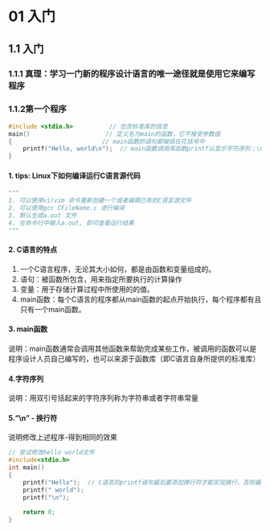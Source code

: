# 01 入门

## 1.1 入门

### 1.1.1 真理：学习一门新的程序设计语言的唯一途径就是使用它来编写程序

### 1.1.2第一个程序

```c
#include <stdio.h>			// 包含标准库的信息
main() 					   // 定义名为main的函数，它不接受参数值
{						  // main函数的语句都被括在花括号中
    printf("Hello, world\n");  // main函数调用库函数printf以显示字符序列；\n 表示换行符
}
```

####  1. tips: Linux下如何编译运行C语言源代码

```python
"""
1. 可以使用vi/vim 命令重新创建一个或者编辑已有的C语言源文件
2. 可以使用gcc CFileName.c 进行编译
3. 默认生成a.out 文件
4. 在命令行中输入a.out, 即可查看运行结果
"""
```

#### 2.  C语言的特点

1. 一个C语言程序，无论其大小如何，都是由函数和变量组成的。
2. 语句：被函数所包含，用来指定所要执行的计算操作
3. 变量：用于存储计算过程中所使用的的值。
4. main函数：每个C语言的程序都从main函数的起点开始执行，每个程序都有且只有一个main函数。

#### 3. main函数

说明：main函数通常会调用其他函数来帮助完成某些工作，被调用的函数可以是程序设计人员自己编写的，也可以来源于函数库（即C语言自身所提供的标准库）

#### 4.字符序列

说明：用双引号括起来的字符序列称为字符串或者字符串常量

#### 5.“\n” - 换行符

说明修改上述程序-得到相同的效果

```c
// 尝试修改hello world文件
#include<stdio.h>
int main()
{
	printf("Hello");  // C语言的printf语句最后要添加换行符才能实现换行，否则最终显示的结果都是一行。
	printf(" world");
	printf("\n");
    
	return 0;
}
```

















